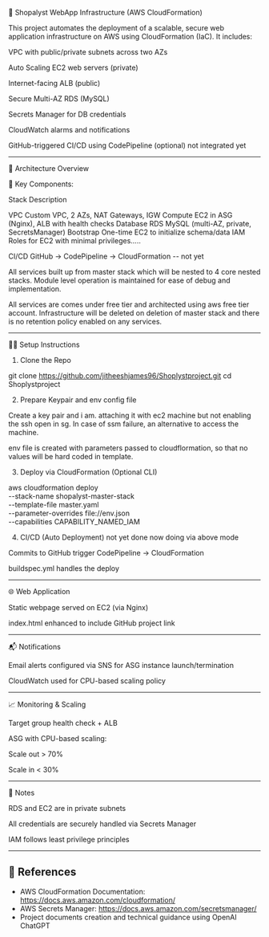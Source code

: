 🚀 Shopalyst WebApp Infrastructure (AWS CloudFormation)

This project automates the deployment of a scalable, secure web application infrastructure on AWS using CloudFormation (IaC). It includes:

VPC with public/private subnets across two AZs

Auto Scaling EC2 web servers (private)

Internet-facing ALB (public)

Secure Multi-AZ RDS (MySQL)

Secrets Manager for DB credentials

CloudWatch alarms and notifications

GitHub-triggered CI/CD using CodePipeline (optional)  not integrated yet



---

🧱 Architecture Overview

 <!-- optional -->

🔹 Key Components:

Stack	Description

VPC	Custom VPC, 2 AZs, NAT Gateways, IGW
Compute	EC2 in ASG (Nginx), ALB with health checks
Database	RDS MySQL (multi-AZ, private, SecretsManager)
Bootstrap	One-time EC2 to initialize schema/data
IAM	Roles for EC2 with minimal privileges.....


CI/CD	GitHub → CodePipeline → CloudFormation -- not yet

All services built up from master stack which will be nested to 4 core nested stacks.
Module level operation is maintained for ease of debug and implementation.

All services are comes under free tier and architected using aws free tier account.
Infrastructure will be deleted on deletion of master stack and there is no retention policy enabled on any services.

---

🧑‍💻 Setup Instructions

1. Clone the Repo

git clone https://github.com/jitheeshjames96/Shoplystproject.git
cd Shoplystproject

2. Prepare Keypair and env config file

Create a key pair and i am. attaching it with ec2 machine but not enabling the ssh open in sg.
In case of ssm failure, an alternative to access the machine.

env file is created with parameters passed to cloudflormation,
so that no values will be hard coded in template.


3. Deploy via CloudFormation (Optional CLI)

aws cloudformation deploy \
  --stack-name shopalyst-master-stack \
  --template-file master.yaml \
  --parameter-overrides file://env.json \
  --capabilities CAPABILITY_NAMED_IAM

4. CI/CD (Auto Deployment) not yet done now doing via above mode 

Commits to GitHub trigger CodePipeline → CloudFormation

buildspec.yml handles the deploy



---

🌐 Web Application

Static webpage served on EC2 (via Nginx)

index.html enhanced to include GitHub project link


---

📬 Notifications

Email alerts configured via SNS for ASG instance launch/termination

CloudWatch used for CPU-based scaling policy


---

📈 Monitoring & Scaling

Target group health check + ALB

ASG with CPU-based scaling:

Scale out > 70%

Scale in < 30%


---

📎 Notes

RDS and EC2 are in private subnets

All credentials are securely handled via Secrets Manager

IAM follows least privilege principles


---


## 📄 References
- AWS CloudFormation Documentation: https://docs.aws.amazon.com/cloudformation/
- AWS Secrets Manager: https://docs.aws.amazon.com/secretsmanager/
- Project documents creation and technical guidance using OpenAI ChatGPT


